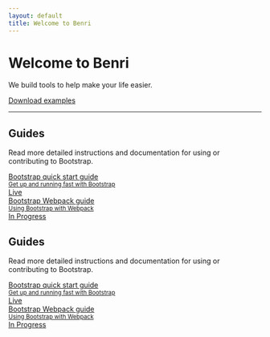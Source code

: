 ```yaml
---
layout: default
title: Welcome to Benri
---
```


<main>
  <div class="container py-5">
    <h1>Welcome to Benri</h1>
    <p class="fs-5 col-md-8">
      We build tools to help make your life easier. 
    </p>
    <div class="mb-5">
      <a href="/docs/5.0/examples/" class="btn btn-primary btn-lg px-4">Download examples</a>
    </div>
    <hr class="col-3 col-md-2 mb-5">
    <div class="row g-5">
      <div class="col-md-6">
        <h2>Guides</h2>
        <p>Read more detailed instructions and documentation for using or contributing to Bootstrap.</p>
        <div class="list-group">
          <a href="/docs/5.0/getting-started/introduction/" class="list-group-item list-group-item-action d-flex justify-content-between align-items-start">
            <div>
              <div class="fw-bold">Bootstrap quick start guide</div>
              <small class="d-block text-muted">Get up and running fast with Bootstrap</small>
            </div>
            <span class="badge bg-primary rounded-pill">Live</span>
          </a>
          <a href="/docs/5.0/getting-started/webpack/" class="list-group-item list-group-item-action d-flex justify-content-between align-items-start">
            <div>
              <div class="fw-bold">Bootstrap Webpack guide</div>
              <small class="d-block text-muted">Using Bootstrap with Webpack</small>
            </div>
            <span class="badge bg-warning text-dark rounded-pill">In Progress</span>
          </a>
        </div>
      </div>
      <div class="col-md-6">
        <h2>Guides</h2>
        <p>Read more detailed instructions and documentation for using or contributing to Bootstrap.</p>
        <div class="list-group">
          <a href="/docs/5.0/getting-started/introduction/" class="list-group-item list-group-item-action d-flex justify-content-between align-items-start">
            <div>
              <div class="fw-bold">Bootstrap quick start guide</div>
              <small class="d-block text-muted">Get up and running fast with Bootstrap</small>
            </div>
            <span class="badge bg-primary rounded-pill">Live</span>
          </a>
          <a href="/docs/5.0/getting-started/webpack/" class="list-group-item list-group-item-action d-flex justify-content-between align-items-start">
            <div>
              <div class="fw-bold">Bootstrap Webpack guide</div>
              <small class="d-block text-muted">Using Bootstrap with Webpack</small>
            </div>
            <span class="badge bg-warning text-dark rounded-pill">In Progress</span>
          </a>
        </div>
      </div>
    </div>
  </div>
</main>
